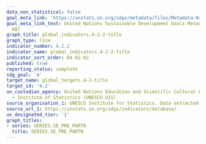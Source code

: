 ```yaml
---
data_non_statistical: false
goal_meta_link: 'https://unstats.un.org/sdgs/metadata/files/Metadata-04-02-02.pdf '
goal_meta_link_text: United Nations Sustainable Development Goals Metadata (PDF 223
  KB)
graph_title: global_indicators.4-2-2-title
graph_type: line
indicator_number: 4.2.2
indicator_name: global_indicators.4-2-2-title
indicator_sort_order: 04-02-02
published: true
reporting_status: complete
sdg_goal: '4'
target_name: global_targets.4-2-title
target_id: '4.2'
un_custodian_agency: United Nations Education and Scientific Cultural Organisation
  - Institute of Statistics (UNESCO-UIS)
source_organisation_1: UNESCO Institute for Statistics. Data extracted on 24 February 2023
source_url_1: https://unstats.un.org/sdgs/indicators/database/
un_designated_tier: '1'
graph_titles:
- series: SERIES.SE_PRE_PARTN
  title: SERIES.SE_PRE_PARTN
---
```

